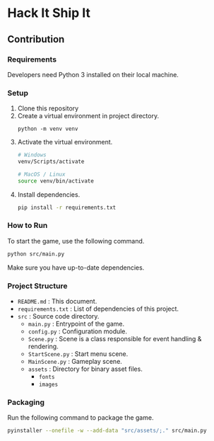 # Hack It Ship It

## Contribution

### Requirements
Developers need Python 3 installed on their local machine.

### Setup
1. Clone this repository
1. Create a virtual environment in project directory.
    ```
    python -m venv venv
    ```
1. Activate the virtual environment.
    ```bash
    # Windows
    venv/Scripts/activate

    # MacOS / Linux
    source venv/bin/activate
    ```
1. Install dependencies.
    ```bash
    pip install -r requirements.txt
    ```

### How to Run
To start the game, use the following command.
```bash
python src/main.py
```
Make sure you have up-to-date dependencies.

### Project Structure
- `README.md` : This document.
- `requirements.txt` : List of dependencies of this project.
- `src` : Source code directory.
    - `main.py` : Entrypoint of the game.
    - `config.py` : Configuration module.
    - `Scene.py` : Scene is a class responsible for event handling
        & rendering.
    - `StartScene.py` : Start menu scene.
    - `MainScene.py` : Gameplay scene.
    - `assets` : Directory for binary asset files.
        - `fonts`
        - `images`

### Packaging
Run the following command to package the game.
```bash
pyinstaller --onefile -w --add-data "src/assets/;." src/main.py
```
